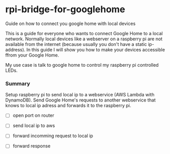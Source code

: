 # rpi-bridge-for-googlehome
Guide on how to connect you google home with local devices


This is a guide for everyone who wants to connect Google Home to a local network. Normally local devices like a webserver on a raspberry pi are not available from the internet (because usually you don't have a static ip-address). In this guide I will show you how to make your devices accessible ffrom your Google Home.

My use case is talk to google home to control my raspberry pi controlled LEDs.


### Summary

Setup raspberry pi to send local ip to a webservice (AWS Lambda with DynamoDB). Send Google Home's requests to another webservice that knows to local ip adress and forwards it to the raspberry pi. 




- [ ] open port on router

- [ ] send local ip to aws

- [ ] forward incomming request to local ip

- [ ] forward response


